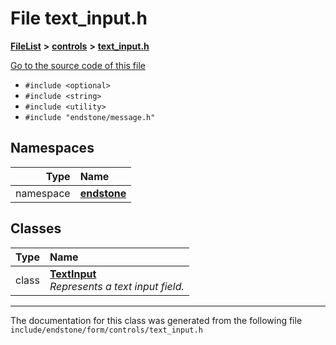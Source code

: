 

# File text\_input.h



[**FileList**](files.md) **>** [**controls**](dir_035306890ec6a3fa870e30b726ac5ffc.md) **>** [**text\_input.h**](text__input_8h.md)

[Go to the source code of this file](text__input_8h_source.md)



* `#include <optional>`
* `#include <string>`
* `#include <utility>`
* `#include "endstone/message.h"`













## Namespaces

| Type | Name |
| ---: | :--- |
| namespace | [**endstone**](namespaceendstone.md) <br> |


## Classes

| Type | Name |
| ---: | :--- |
| class | [**TextInput**](classendstone_1_1TextInput.md) <br>_Represents a text input field._  |



















































------------------------------
The documentation for this class was generated from the following file `include/endstone/form/controls/text_input.h`


